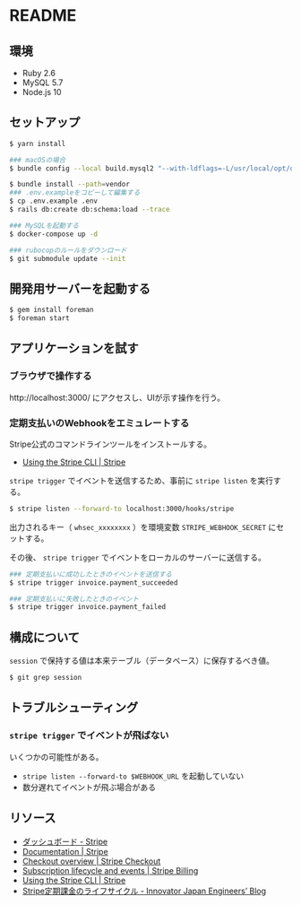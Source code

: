 # README

## 環境

- Ruby 2.6
- MySQL 5.7
- Node.js 10

## セットアップ

```sh
$ yarn install

### macOSの場合
$ bundle config --local build.mysql2 "--with-ldflags=-L/usr/local/opt/openssl/lib"

$ bundle install --path=vendor
### .env.exampleをコピーして編集する
$ cp .env.example .env
$ rails db:create db:schema:load --trace

### MySQLを起動する
$ docker-compose up -d

### rubocopのルールをダウンロード
$ git submodule update --init
```

## 開発用サーバーを起動する

```sh
$ gem install foreman
$ foreman start
```

## アプリケーションを試す

### ブラウザで操作する

http://localhost:3000/ にアクセスし、UIが示す操作を行う。


### 定期支払いのWebhookをエミュレートする

Stripe公式のコマンドラインツールをインストールする。

- [Using the Stripe CLI | Stripe](https://stripe.com/docs/stripe-cli)

`stripe trigger` でイベントを送信するため、事前に `stripe listen` を実行する。

```sh
$ stripe listen --forward-to localhost:3000/hooks/stripe
```

出力されるキー（ `whsec_xxxxxxxx` ）を環境変数 `STRIPE_WEBHOOK_SECRET` にセットする。

その後、 `stripe trigger` でイベントをローカルのサーバーに送信する。

```sh
### 定期支払いに成功したときのイベントを送信する
$ stripe trigger invoice.payment_succeeded

### 定期支払いに失敗したときのイベント
$ stripe trigger invoice.payment_failed
```

## 構成について

`session` で保持する値は本来テーブル（データベース）に保存するべき値。

```sh
$ git grep session
```

## トラブルシューティング

### `stripe trigger` でイベントが飛ばない

いくつかの可能性がある。

- `stripe listen --forward-to $WEBHOOK_URL` を起動していない
- 数分遅れてイベントが飛ぶ場合がある

## リソース

- [ダッシュボード - Stripe](https://dashboard.stripe.com/)
- [Documentation | Stripe](https://stripe.com/docs)
- [Checkout overview | Stripe Checkout](https://stripe.com/docs/payments/checkout)
- [Subscription lifecycle and events | Stripe Billing](https://stripe.com/docs/billing/subscriptions/overview#settings)
- [Using the Stripe CLI | Stripe](https://stripe.com/docs/stripe-cli)
- [Stripe定期課金のライフサイクル - Innovator Japan Engineers’ Blog](https://tech.innovator.jp.net/entry/stripe-subscription-billing-lifecycle-event)
